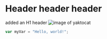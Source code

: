# Header header header
added an H1 header
![image of yaktocat](https://octodex.github.com/images/yaktocat.png)

``` javascript
var myVar = "Hello, world!";
```
